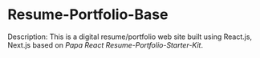 # Resume-Portfolio-Base
Description: This is a digital resume/portfolio web site built using React.js, Next.js based on _Papa React Resume-Portfolio-Starter-Kit_.
